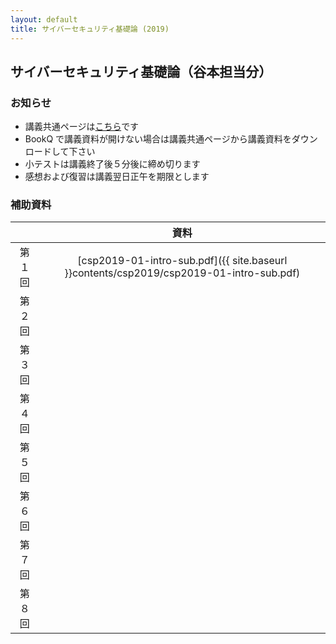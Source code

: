 ```yaml
---
layout: default
title: サイバーセキュリティ基礎論 (2019)
---
```


## サイバーセキュリティ基礎論（谷本担当分）

### お知らせ

- 講義共通ページは[こちら](http://www.cs.kyushu-u.ac.jp/lectures/csp/2019/)です
- BookQ で講義資料が開けない場合は講義共通ページから講義資料をダウンロードして下さい
- 小テストは講義終了後５分後に締め切ります
- 感想および復習は講義翌日正午を期限とします

### 補助資料

||資料|
|:-:|:-:|
|第１回|[csp2019-01-intro-sub.pdf]({{ site.baseurl }}contents/csp2019/csp2019-01-intro-sub.pdf)|
|第２回||
|第３回||
|第４回||
|第５回||
|第６回||
|第７回||
|第８回||
